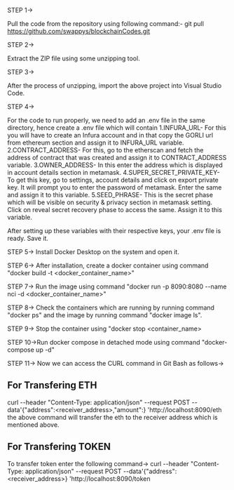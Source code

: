 STEP 1->

Pull the code from the repository using following command:-
git pull https://github.com/swappys/blockchainCodes.git

STEP 2->

Extract the ZIP file using some unzipping tool.

STEP 3->

After the process of unzipping, import the above project into Visual Studio Code.

STEP 4->

For the code to run properly, we need to add an .env file in the same directory, hence create a .env file which will contain 
1.INFURA_URL- For this you will have to create an Infura account and in that copy the GORLI url from ethereum section and assign it to INFURA_URL variable.
2.CONTRACT_ADDRESS- For this, go to the etherscan and fetch the address of contract that was created and assign it to CONTRACT_ADDRESS variable.
3.OWNER_ADDRESS- In this enter the address which is displayed in account details section in metamask.
4.SUPER_SECRET_PRIVATE_KEY- To get this key, go to settings, account details and click on export private key. It will prompt you to enter the password of metamask. 
Enter the same and assign it to this variable.
5.SEED_PHRASE- This is the secret phase which will be visible on security & privacy section in metamask setting. Click on reveal secret recovery phase to access the same.
Assign it to this variable.

After setting up these variables with their respective keys, your .env file is ready. Save it.
 
STEP 5-> Install Docker Desktop on the system and open it.

STEP 6-> After installation, create a docker container using command "docker build -t <docker_container_name>"

STEP 7-> Run the image using command "docker run -p 8090:8080 --name nci -d <docker_container_name>"

STEP 8-> Check the containers which are running by running command "docker ps" and the image by running command "docker image ls".

STEP 9-> Stop the container using "docker stop <container_name>

STEP 10->Run docker compose in detached mode using command "docker-compose up -d"

STEP 11-> Now we can access the CURL command in Git Bash as follows->
## For Transfering ETH ##
curl --header "Content-Type: application/json" --request POST --data'{"address":<receiver_address>,"amount":<amount to transfer>} 'http://localhost:8090/eth
the above command will transfer the eth to the receiver address which is mentioned above.

## For Transfering TOKEN ##
To transfer token enter the following command->
curl --header "Content-Type: application/json" --request POST --data'{"address":<receiver_address>} 'http://localhost:8090/token


